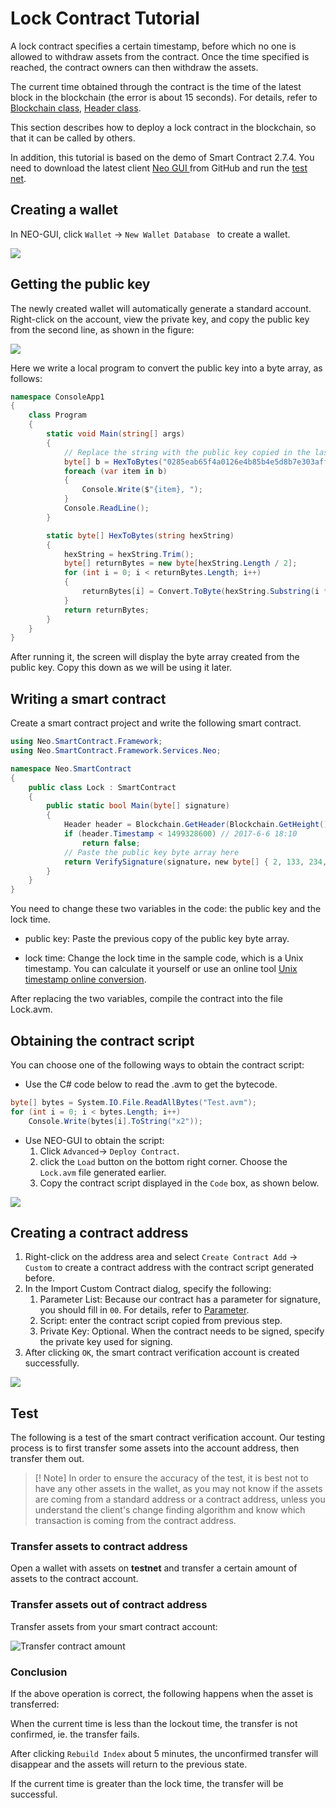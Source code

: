 # Lock Contract Tutorial

A lock contract specifies a certain timestamp, before which no one is allowed to withdraw assets from the contract. Once the time specified is reached, the contract owners can then withdraw the assets.

The current time obtained through the contract is the time of the latest block in the blockchain (the error is about 15 seconds). For details, refer to [Blockchain class](../reference/fw/dotnet/neo/Blockchain.md), [Header class](../reference/fw/dotnet/neo/Header.md).

This section describes how to deploy a lock contract in the blockchain, so that it can be called by others. 

In addition, this tutorial is based on the demo of Smart Contract 2.7.4. You need to download the latest client  [Neo GUI ](https://github.com/neo-project/neo-gui/releases) from GitHub and run the [test net](../../network/testnet.md).

## Creating a wallet

In NEO-GUI, click `Wallet` -> `New Wallet Database ` to create a wallet.

![](../../../assets/lock2_1.png)

## Getting the public key

The newly created wallet will automatically generate a standard account. Right-click on the account, view the private key, and copy the public key from the second line, as shown in the figure:

![](../../../assets/lock2_2.png)

Here we write a local program to convert the public key into a byte array, as follows:

```c#
namespace ConsoleApp1
{
    class Program
    {
        static void Main(string[] args)
        {
            // Replace the string with the public key copied in the last step
            byte[] b = HexToBytes("0285eab65f4a0126e4b85b4e5d8b7e303aff7efb360d595f2e3189bb90487ad5aa");
            foreach (var item in b)
            {
                Console.Write($"{item}, ");
            }
            Console.ReadLine();
        }

        static byte[] HexToBytes(string hexString)
        {
            hexString = hexString.Trim();
            byte[] returnBytes = new byte[hexString.Length / 2];
            for (int i = 0; i < returnBytes.Length; i++)
            {
                returnBytes[i] = Convert.ToByte(hexString.Substring(i * 2, 2), 16);
            }
            return returnBytes;
        }
    }
}
```

After running it, the screen will display the byte array created from the public key. Copy this down as we will be using it later.

## Writing a smart contract

Create a smart contract project and write the following smart contract. 

```c#
using Neo.SmartContract.Framework;
using Neo.SmartContract.Framework.Services.Neo;

namespace Neo.SmartContract
{
    public class Lock : SmartContract
    {
        public static bool Main(byte[] signature)
        {
            Header header = Blockchain.GetHeader(Blockchain.GetHeight());
            if (header.Timestamp < 1499328600) // 2017-6-6 18:10
                return false;
            // Paste the public key byte array here
            return VerifySignature(signature，new byte[] { 2, 133, 234, 182, 95, 74, 1, 38, 228, 184, 91, 78, 93, 139, 126, 48, 58, 255, 126, 251, 54, 13, 89, 95, 46, 49, 137, 187, 144, 72, 122, 213, 170 });
        }
    }
}
```

You need to change these two variables in the code: the public key and the lock time.

- public key: Paste the previous copy of the public key byte array.

- lock time: Change the lock time in the sample code, which is a Unix timestamp. You can calculate it yourself or use an online tool [Unix timestamp online conversion](https://unixtime.51240.com/).

After replacing the two variables, compile the contract into the file Lock.avm.

## Obtaining the contract script

You can choose one of the following ways to obtain the contract script:

- Use the C# code below to read the .avm to get the bytecode.


```c#
byte[] bytes = System.IO.File.ReadAllBytes("Test.avm");
for (int i = 0; i < bytes.Length; i++)
    Console.Write(bytes[i].ToString("x2"));
```

- Use NEO-GUI to obtain the script:
  1. Click  `Advanced`-> `Deploy Contract`.
  2. click the `Load` button on the bottom right corner. Choose the `Lock.avm` file generated earlier.
  3. Copy the contract script displayed in the `Code` box, as shown below.

![](../../../assets/lock2_5.png)

## Creating a contract address

1. Right-click on the address area and select `Create Contract Add` -> `Custom` to create a contract address with the contract script generated before.
2. In the Import Custom Contract dialog, specify the following:
   1. Parameter List: Because our contract has a parameter for signature, you should fill in `00`. For details, refer to [Parameter](Parameter.md).
   2. Script: enter the contract script copied from previous step.
   3. Private Key: Optional. When the contract needs to be signed, specify the private key used for signing.
3. After clicking `OK`, the smart contract verification account is created successfully.

![](../../../assets/lock2_8.png)

## Test

The following is a test of the smart contract verification account. Our testing process is to first transfer some assets into the account address, then transfer them out.

> [! Note]
> In order to ensure the accuracy of the test, it is best not to have any other assets in the wallet, as you may not know if the assets are coming from a standard address or a contract address, unless you understand the client's change finding algorithm and know which transaction is coming from the contract address.

### Transfer assets to contract address

Open a wallet with assets on **testnet** and transfer a certain amount of assets to the contract account.

### Transfer assets out of contract address

Transfer assets from your smart contract account:

![Transfer contract amount](../../../assets/lock2_11.png)

### Conclusion

If the above operation is correct, the following happens when the asset is transferred:

When the current time is less than the lockout time, the transfer is not confirmed, ie. the transfer fails.

After clicking `Rebuild Index` about 5 minutes, the unconfirmed transfer will disappear and the assets will return to the previous state.

If the current time is greater than the lock time, the transfer will be successful.
